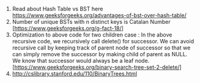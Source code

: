 1. Read about Hash Table vs BST here https://www.geeksforgeeks.org/advantages-of-bst-over-hash-table/
2. Number of unique BSTs with n distinct keys is Catalan Number [https://www.geeksforgeeks.org/g-fact-18/]
3. Optimization to above code for two children case :
In the above recursive code, we recursively call delete() for successor. We can avoid recursive call by keeping track of parent node of successor so that we can simply remove the successor by making child of parent as NULL. We know that successor would always be a leaf node.
[https://www.geeksforgeeks.org/binary-search-tree-set-2-delete/]
4. http://cslibrary.stanford.edu/110/BinaryTrees.html
